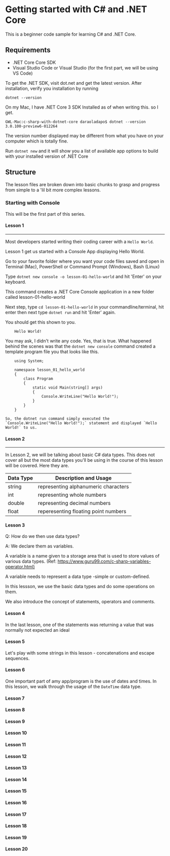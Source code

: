 # Getting started with C# and .NET Core

This is a beginner code sample for learning C# and .NET Core.

## Requirements

- .NET Core Core SDK
- Visual Studio Code or Visual Studio (for the first part, we will be using VS Code)

To get the .NET SDK, visit dot.net and get the latest version. After installation, verify you installation by running

    dotnet --version

On my Mac, I have .NET Core 3 SDK Installed as of when writing this. so I get.

    GWL-Mac:c-sharp-with-dotnet-core daraoladapo$ dotnet --version
    3.0.100-preview6-012264

The version number displayed may be different from what you have on your computer which is totally fine.

Run `dotnet new` and it will show you a list of available app options to build with your installed version of .NET Core

## Structure

The lesson files are broken down into basic chunks to grasp and progress from simple to a 'lil bit more complex lessons.

### Starting with Console

This will be the first part of this series.

#### Lesson 1

-------------

Most developers started writing their coding career with a `Hello World`.

Lesson 1 get us started with a Console App displaying Hello World.

Go to your favorite folder where you want your code files saved and open in Terminal (Mac), PowerShell or Command Prompt (Windows), Bash (Linux)

Type `dotnet new console -o lesson-01-hello-world` and hit 'Enter' on your keyboard.

This command creates a .NET Core Console application in a new folder called lesson-01-hello-world

Next step, type `cd lesson-01-hello-world` in your commandline/terminal, hit enter then next type `dotnet run` and hit 'Enter' again.

You should get this shown to you.

        Hello World!

You may ask, I didn't write any code. Yes, that is true. What happened behind the scenes was that the `dotnet new console` command created a template program file you that looks like this.

        using System;

        namespace lesson_01_hello_world
        {
            class Program
            {
                static void Main(string[] args)
                {
                    Console.WriteLine("Hello World!");
                }
            }
        }

    So, the dotnet run command simply executed the `Console.WriteLine("Hello World!");` statement and displayed `Hello World!` to us.

#### Lesson 2

-------------

In Lesson 2, we will be talking about basic C# data types.
This does not cover all but the most data types you'll be using in the course of this lesson will be covered. Here they are.

Data Type | Description and Usage
----------|----------------------
string | representing alphanumeric characters
int | representing whole numbers
double | representing decimal numbers
float | reperesenting floating point numbers

#### Lesson 3

Q: How do we then use data types?

A: We declare them as variables.

A variable is a name given to a storage area that is used to store values of various data types. (Ref: <https://www.guru99.com/c-sharp-variables-operator.html)>

A variable needs to represent a data type -simple or custom-defined.

In this lessson, we use the basic data types and do some operations on them.

We also introduce the concept of statements, operators and comments.

#### Lesson 4

In the last lesson, one of the statements was returning a value that was normally not expected an ideal

#### Lesson 5

Let's play with some strings in this lesson -  concatenations and escape sequences.

#### Lesson 6

One important part of amy app/program is the use of dates and times. In this lesson, we walk through the usage of the `DateTime` data type.

#### Lesson 7

#### Lesson 8

#### Lesson 9

#### Lesson 10

#### Lesson 11

#### Lesson 12

#### Lesson 13

#### Lesson 14

#### Lesson 15

#### Lesson 16

#### Lesson 17

#### Lesson 18

#### Lesson 19

#### Lesson 20
